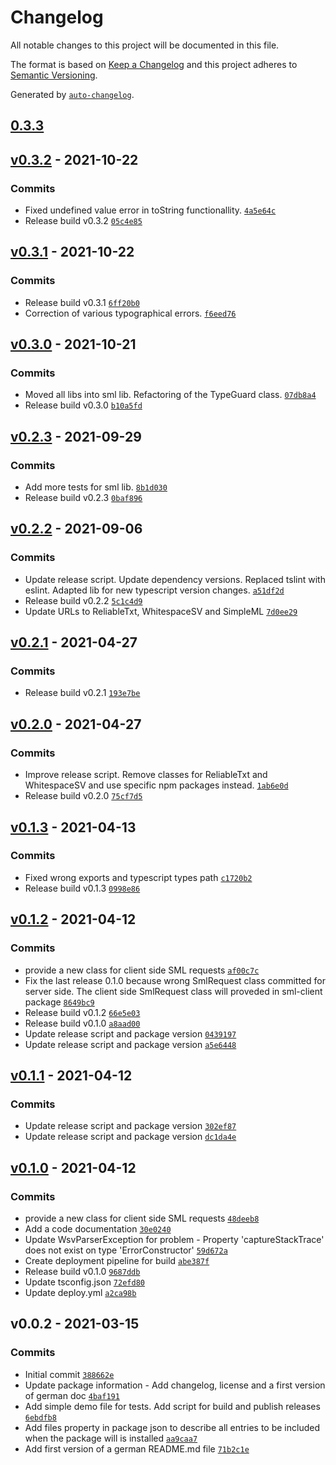 # Changelog

All notable changes to this project will be documented in this file.

The format is based on [Keep a Changelog](https://keepachangelog.com/en/1.0.0/)
and this project adheres to [Semantic Versioning](https://semver.org/spec/v2.0.0.html).

Generated by [`auto-changelog`](https://github.com/CookPete/auto-changelog).

## [0.3.3](https://github.com/GELight/sml/compare/v0.3.2...0.3.3)

## [v0.3.2](https://github.com/GELight/sml/compare/v0.3.1...v0.3.2) - 2021-10-22

### Commits

- Fixed undefined value error in toString functionallity. [`4a5e64c`](https://github.com/GELight/sml/commit/4a5e64ca1b727436e2bb8454dcd489e0a6ff1fde)
- Release build v0.3.2 [`05c4e85`](https://github.com/GELight/sml/commit/05c4e8538538f519618e2bc4e26e2182fb49fdcb)

## [v0.3.1](https://github.com/GELight/sml/compare/v0.3.0...v0.3.1) - 2021-10-22

### Commits

- Release build v0.3.1 [`6ff20b0`](https://github.com/GELight/sml/commit/6ff20b0eb0fd30b8928d0c5bc3b9e908123f9fe3)
- Correction of various typographical errors. [`f6eed76`](https://github.com/GELight/sml/commit/f6eed7698e68ea359e97fbbec2cc786a6f0d78ee)

## [v0.3.0](https://github.com/GELight/sml/compare/v0.2.3...v0.3.0) - 2021-10-21

### Commits

- Moved all libs into sml lib. Refactoring of the TypeGuard class. [`07db8a4`](https://github.com/GELight/sml/commit/07db8a4d120cb8fa253e39464d92275a6f20b049)
- Release build v0.3.0 [`b10a5fd`](https://github.com/GELight/sml/commit/b10a5fdf2bf8c317c9a3bd2c8daf9a32997e3410)

## [v0.2.3](https://github.com/GELight/sml/compare/v0.2.2...v0.2.3) - 2021-09-29

### Commits

- Add more tests for sml lib. [`8b1d030`](https://github.com/GELight/sml/commit/8b1d030ed289368e723d12bd8559b2c700308b5d)
- Release build v0.2.3 [`0baf896`](https://github.com/GELight/sml/commit/0baf8960734ac7b1ef6d59cb736d3f903e2c0eb3)

## [v0.2.2](https://github.com/GELight/sml/compare/v0.2.1...v0.2.2) - 2021-09-06

### Commits

- Update release script. Update dependency versions. Replaced tslint with eslint. Adapted lib for new typescript version changes. [`a51df2d`](https://github.com/GELight/sml/commit/a51df2d630b88580e4f8d6429efce642538f1dbf)
- Release build v0.2.2 [`5c1c4d9`](https://github.com/GELight/sml/commit/5c1c4d903d11d16bb9a5816bafbc45dbd39d58fc)
- Update URLs to ReliableTxt, WhitespaceSV and SimpleML [`7d0ee29`](https://github.com/GELight/sml/commit/7d0ee297e06c621dd8bf7de0f05b77355ffd737f)

## [v0.2.1](https://github.com/GELight/sml/compare/v0.2.0...v0.2.1) - 2021-04-27

### Commits

- Release build v0.2.1 [`193e7be`](https://github.com/GELight/sml/commit/193e7bea445f331bd6810abe9e9f0ae4ccef743e)

## [v0.2.0](https://github.com/GELight/sml/compare/v0.1.3...v0.2.0) - 2021-04-27

### Commits

- Improve release script. Remove classes for ReliableTxt and WhitespaceSV and use specific npm packages instead. [`1ab6e0d`](https://github.com/GELight/sml/commit/1ab6e0d710dd9382d642ea87fff009c4cf643d37)
- Release build v0.2.0 [`75cf7d5`](https://github.com/GELight/sml/commit/75cf7d56ecdeedaea47917c3726aa362fe640e0a)

## [v0.1.3](https://github.com/GELight/sml/compare/v0.1.2...v0.1.3) - 2021-04-13

### Commits

- Fixed wrong exports and typescript types path [`c1720b2`](https://github.com/GELight/sml/commit/c1720b233c654fb7490ef440006f6e3b812504f2)
- Release build v0.1.3 [`0998e86`](https://github.com/GELight/sml/commit/0998e8627643161629b99c7974290acd4cc4238c)

## [v0.1.2](https://github.com/GELight/sml/compare/v0.1.1...v0.1.2) - 2021-04-12

### Commits

- provide a new class for client side SML requests [`af00c7c`](https://github.com/GELight/sml/commit/af00c7c0869085c42fa76b4e1427249c493ffe4a)
- Fix the last release 0.1.0 because wrong SmlRequest class committed for server side. The client side SmlRequest class will proveded in sml-client package [`8649bc9`](https://github.com/GELight/sml/commit/8649bc988922138feaf4af8e9d4739ea8f4077d9)
- Release build v0.1.2 [`66e5e03`](https://github.com/GELight/sml/commit/66e5e03933369d88ffa909cefb913374574862f1)
- Release build v0.1.0 [`a8aad00`](https://github.com/GELight/sml/commit/a8aad003f5daa71d0d1ad347fcd11e8a1a096012)
- Update release script and package version [`0439197`](https://github.com/GELight/sml/commit/0439197b06120a482868f061dec8b488e792968e)
- Update release script and package version [`a5e6448`](https://github.com/GELight/sml/commit/a5e64480b6f2817288f01781e569ed38cee6f164)

## [v0.1.1](https://github.com/GELight/sml/compare/v0.1.0...v0.1.1) - 2021-04-12

### Commits

- Update release script and package version [`302ef87`](https://github.com/GELight/sml/commit/302ef878cf98d9da4a015467719b247169e2a2fb)
- Update release script and package version [`dc1da4e`](https://github.com/GELight/sml/commit/dc1da4edd78353c1a3ac77df0cf1cad810c7b306)

## [v0.1.0](https://github.com/GELight/sml/compare/v0.0.2...v0.1.0) - 2021-04-12

### Commits

- provide a new class for client side SML requests [`48deeb8`](https://github.com/GELight/sml/commit/48deeb8e43a8dffe79e132ce937957e64c75c94f)
- Add a code documentation [`30e0240`](https://github.com/GELight/sml/commit/30e02400091b3a8aaa32ddb66267cdcbe1571265)
- Update WsvParserException for problem - Property 'captureStackTrace' does not exist on type 'ErrorConstructor' [`59d672a`](https://github.com/GELight/sml/commit/59d672a5339392ec90116aecd6baa2fd004c3821)
- Create deployment pipeline for build [`abe387f`](https://github.com/GELight/sml/commit/abe387f662c61ed3fd944f614efb3e1a28a3a5dd)
- Release build v0.1.0 [`9687ddb`](https://github.com/GELight/sml/commit/9687ddbf2ab41479be2f07760899454b7db8185f)
- Update tsconfig.json [`72efd80`](https://github.com/GELight/sml/commit/72efd80698be9374055e9c287f0e0223def5bade)
- Update deploy.yml [`a2ca98b`](https://github.com/GELight/sml/commit/a2ca98b362595944bc4a6473cc91e6bdf8465d3a)

## v0.0.2 - 2021-03-15

### Commits

- Initial commit [`388662e`](https://github.com/GELight/sml/commit/388662e933cce376e0c0fe2168de7b9c1590e681)
- Update package information - Add changelog, license and a first version of german doc [`4baf191`](https://github.com/GELight/sml/commit/4baf19172d1856fa1fa4dfcf953fef01edb1c370)
- Add simple demo file for tests. Add script for build and publish releases [`6ebdfb8`](https://github.com/GELight/sml/commit/6ebdfb86e56b85c19bea67bfc26f587f06c52ac8)
- Add files property in package json to describe all entries to be included when the package will is installed [`aa9caa7`](https://github.com/GELight/sml/commit/aa9caa7fda083d4468775d0d6c31f36ee907c07d)
- Add first version of a german README.md file [`71b2c1e`](https://github.com/GELight/sml/commit/71b2c1e602007c5dc4313b1b5b5b43a1a3ab6171)
